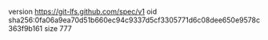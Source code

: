 version https://git-lfs.github.com/spec/v1
oid sha256:0fa06a9ea70d51b660ec94c9337d5cf3305771d6c08dee650e9578c363f9b161
size 777
